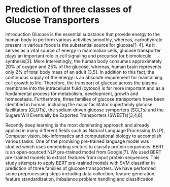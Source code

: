 # Prediction of three classes of Glucose Transporters
Introduction
Glucose is the essential substance that provide energy to the human body to perform various activities smoothly, whereas, carbohydrate present in various foods is the substantial source for glucose[1-4]. As it serves as a vital source of energy in mammalian cells, glucose transporter plays an important role in cell signaling and precursor for biomolecule synthesis[3]. More Interestingly, the human body consumes approximately 20% of oxygen and 25% of the glucose, whereas, human brain represents only 2% of total body mass of an adult [3,5]. In addition to this fact, the continuous supply of the energy is an absolute requirement for maintaining cell growth to life. Therefore, the transport of glucose across the plasma membrane into the intracellular fluid (cytosol) is far more important and as a fundamental process for metabolism, development, growth and homeostasis. Furthermore, three families of glucose transporters have been identified in human, including the major facilitator superfamily glucose facilitators (GLUTs), the sodium‐driven glucose symporters (SGLTs) and the Sugars Will Eventually be Exported Transporters (SWEETs)[3,4,6].

Recently deep learning is the most dominating approach and already applied in many different fields such as Natural Language Processing (NLP), Computer vision, bio-informatics and computational biology to accomplish various tasks. One of the promising pre-trained language model was studied which uses embedding vectors to classify protein sequences. BERT is an open-sourced NLP pre-trained model from Google[7]. We used BERT pre-trained models to extract features from input protein sequences. This study attempts to apply BERT pre-trained models with SVM classifier in prediction of three families of glucose transporters. We have performed some preprocessing steps including data collection, feature generation, feature standardization, imbalance problem handling and classification
